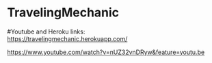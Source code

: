 # TravelingMechanic
#Youtube and Heroku links:    
https://travelingmechanic.herokuapp.com/

https://www.youtube.com/watch?v=nUZ32vnDRyw&feature=youtu.be
